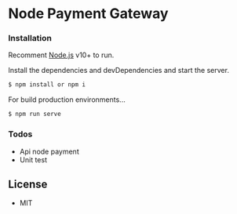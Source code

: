 # Node Payment Gateway

### Installation

Recomment [Node.js](https://nodejs.org/) v10+ to run.

Install the dependencies and devDependencies and start the server.

```sh
$ npm install or npm i
```

For build production environments...

```sh
$ npm run serve
```


### Todos

 - Api node payment
 - Unit test
 

License
----
- MIT



